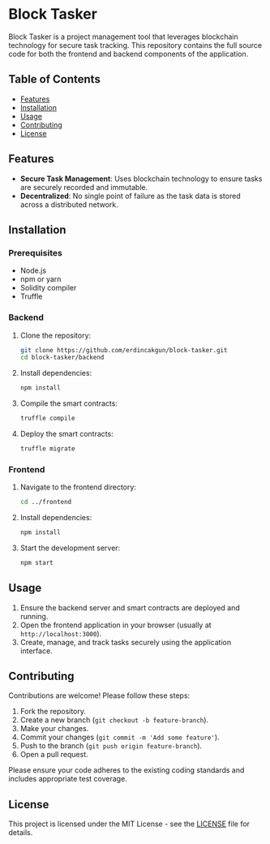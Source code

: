 # Block Tasker

Block Tasker is a project management tool that leverages blockchain technology for secure task tracking. This repository contains the full source code for both the frontend and backend components of the application.

## Table of Contents

- [Features](#features)
- [Installation](#installation)
- [Usage](#usage)
- [Contributing](#contributing)
- [License](#license)

## Features

- **Secure Task Management**: Uses blockchain technology to ensure tasks are securely recorded and immutable.
- **Decentralized**: No single point of failure as the task data is stored across a distributed network.

## Installation

### Prerequisites

- Node.js
- npm or yarn
- Solidity compiler
- Truffle

### Backend

1. Clone the repository:

    ```bash
    git clone https://github.com/erdincakgun/block-tasker.git
    cd block-tasker/backend
    ```

2. Install dependencies:

    ```bash
    npm install
    ```

3. Compile the smart contracts:

    ```bash
    truffle compile
    ```

4. Deploy the smart contracts:

    ```bash
    truffle migrate
    ```

### Frontend

1. Navigate to the frontend directory:

    ```bash
    cd ../frontend
    ```

2. Install dependencies:

    ```bash
    npm install
    ```

3. Start the development server:

    ```bash
    npm start
    ```

## Usage

1. Ensure the backend server and smart contracts are deployed and running.
2. Open the frontend application in your browser (usually at `http://localhost:3000`).
3. Create, manage, and track tasks securely using the application interface.

## Contributing

Contributions are welcome! Please follow these steps:

1. Fork the repository.
2. Create a new branch (`git checkout -b feature-branch`).
3. Make your changes.
4. Commit your changes (`git commit -m 'Add some feature'`).
5. Push to the branch (`git push origin feature-branch`).
6. Open a pull request.

Please ensure your code adheres to the existing coding standards and includes appropriate test coverage.

## License

This project is licensed under the MIT License - see the [LICENSE](LICENSE) file for details.
